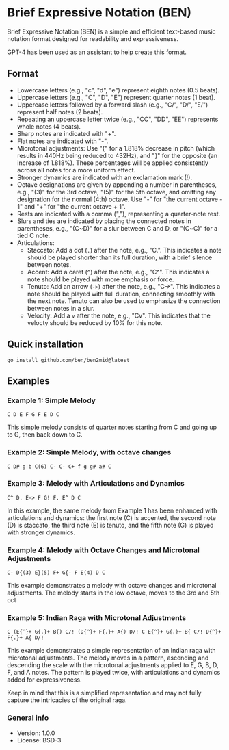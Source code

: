 # Brief Expressive Notation (BEN)

Brief Expressive Notation (BEN) is a simple and efficient text-based music notation format designed for readability and expressiveness.

GPT-4 has been used as an assistant to help create this format.

## Format

- Lowercase letters (e.g., "c", "d", "e") represent eighth notes (0.5 beats).
- Uppercase letters (e.g., "C", "D", "E") represent quarter notes (1 beat).
- Uppercase letters followed by a forward slash (e.g., "C/", "D/", "E/") represent half notes (2 beats).
- Repeating an uppercase letter twice (e.g., "CC", "DD", "EE") represents whole notes (4 beats).
- Sharp notes are indicated with "+".
- Flat notes are indicated with "-".
- Microtonal adjustments: Use "{" for a 1.818% decrease in pitch (which results in 440Hz being reduced to 432Hz), and "}" for the opposite (an increase of 1.818%). These percentages will be applied consistently across all notes for a more uniform effect.
- Stronger dynamics are indicated with an exclamation mark (!).
- Octave designations are given by appending a number in parentheses, e.g., "(3)" for the 3rd octave, "(5)" for the 5th octave, and omitting any designation for the normal (4th) octave. Use "-" for "the current octave - 1" and "+" for "the current octave + 1".
- Rests are indicated with a comma (","), representing a quarter-note rest.
- Slurs and ties are indicated by placing the connected notes in parentheses, e.g., "(C~D)" for a slur between C and D, or "(C~C)" for a tied C note.
- Articulations:
  - Staccato: Add a dot (`.`) after the note, e.g., "C.". This indicates a note should be played shorter than its full duration, with a brief silence between notes.
  - Accent: Add a caret (`^`) after the note, e.g., "C^". This indicates a note should be played with more emphasis or force.
  - Tenuto: Add an arrow (`->`) after the note, e.g., "C->". This indicates a note should be played with full duration, connecting smoothly with the next note. Tenuto can also be used to emphasize the connection between notes in a slur.
  - Velocity: Add a `v` after the note, e.g., "Cv". This indicates that the velocty should be reduced by 10% for this note.

## Quick installation

    go install github.com/ben/ben2mid@latest

## Examples

### Example 1: Simple Melody

    C D E F G F E D C

This simple melody consists of quarter notes starting from C and going up to G, then back down to C.

### Example 2: Simple Melody, with octave changes

    C D# g b C(6) C- C- C+ f g g# a# C

### Example 3: Melody with Articulations and Dynamics

    C^ D. E-> F G! F. E^ D C

In this example, the same melody from Example 1 has been enhanced with articulations and dynamics: the first note (C) is accented, the second note (D) is staccato, the third note (E) is tenuto, and the fifth note (G) is played with stronger dynamics.

### Example 4: Melody with Octave Changes and Microtonal Adjustments

    C- D{(3) E}(5) F+ G{- F E(4) D C

This example demonstrates a melody with octave changes and microtonal adjustments. The melody starts in the low octave, moves to the 3rd and 5th oct

### Example 5: Indian Raga with Microtonal Adjustments

    C (E{^}+ G{.}+ B{) C/! (D{^}+ F{.}+ A{) D/! C E{^}+ G{.}+ B{ C/! D{^}+ F{.}+ A{ D/!

This example demonstrates a simple representation of an Indian raga with microtonal adjustments. The melody moves in a pattern, ascending and descending the scale with the microtonal adjustments applied to E, G, B, D, F, and A notes. The pattern is played twice, with articulations and dynamics added for expressiveness.

Keep in mind that this is a simplified representation and may not fully capture the intricacies of the original raga.

### General info

* Version: 1.0.0
* License: BSD-3
